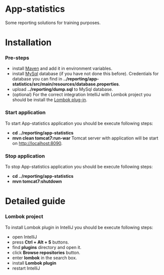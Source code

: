 # App-statistics
Some reporting solutions for training purposes.

# Installation

### Pre-steps
+ install [Maven](https://maven.apache.org/download.cgi) and add it in environment variables.
+ install [MySql](https://dev.mysql.com/downloads/mysql/) database (if you have not done this before). 
Credentials for database you can find in **../reporting/app-statistics/src/main/resources/database.properties**.
+ upload **../reporting/dump.sql** to MySql database.
+ (optional) For the correct integration IntelliJ with Lombok project you should be install the [Lombok plug-in](#Lombok).

### Start application
To start App-statistics application you should be execute following steps:
+ **cd ../reporting/app-statistics**
+ **mvn clean tomcat7:run-war**
Tomcat server with application will be start on [http://localhost:8090](http://localhost:8090).

### Stop application
To stop App-statistics application you should be execute following steps:
+ **cd ../reporting/app-statistics**
+ **mvn tomcat7:shutdown**

# Detailed guide

### <a name="Lombok"></a> Lombok project
To install Lombok plugin in IntelliJ you should be execute following steps:
+ open IntelliJ
+ press **Ctrl + Alt + S** buttons.
+ find **plugins** directory and open it.
+ click **Browse repositories** button.
+ enter **lombok** in the search box.
+ install **Lombok plugin**
+ restart IntelliJ
